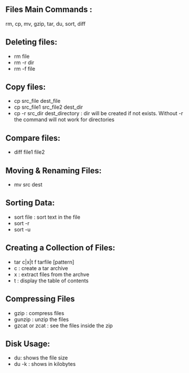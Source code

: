 ## Files Main Commands :
rm, cp, mv, gzip, tar, du, sort, diff


## Deleting files:
- rm file
- rm -r dir
- rm -f file

## Copy files:
- cp src_file dest_file
- cp src_file1 src_file2 dest_dir 
- cp -r src_dir dest_directory : dir will be created if not exists. Without -r the command will not work for directories

## Compare files:
- diff file1 file2

## Moving & Renaming Files:
- mv src dest

## Sorting Data:
- sort file : sort text in the file
- sort -r
- sort -u

## Creating a Collection of Files:
- tar c|x|t f tarfile [pattern]
- c : create a tar archive
- x : extract files from the archve
- t : display the table of contents

## Compressing Files
- gzip : compress files
- gunzip : unzip the files
- gzcat or zcat : see the files inside the zip

## Disk Usage:
- du: shows the file size
- du -k : shows in kilobytes


